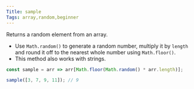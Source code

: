 ```yaml
---
Title: sample
Tags: array,random,beginner
---
```


Returns a random element from an array.

- Use `Math.random()` to generate a random number, multiply it by `length` and round it off to the nearest whole number using `Math.floor()`.
- This method also works with strings.

```js
const sample = arr => arr[Math.floor(Math.random() * arr.length)];
```

```js
sample([3, 7, 9, 11]); // 9
```
